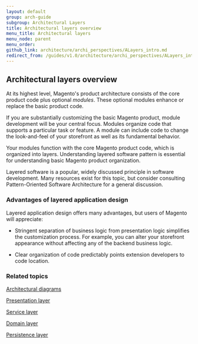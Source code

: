 ```yaml
---
layout: default
group: arch-guide
subgroup: Architectural Layers
title: Architectural layers overview
menu_title: Architectural layers
menu_node: parent
menu_order: 
github_link: architecture/archi_perspectives/ALayers_intro.md
redirect_from: /guides/v1.0/architecture/archi_perspectives/ALayers_intro.html
---
```



<h2>Architectural layers overview</h2>

At its highest level, Magento's product architecture consists of the core product code plus optional <i>modules</i>. These optional modules enhance or replace the basic product code. 

If you are substantially customizing the basic Magento product, module development will be your central focus. Modules organize code that supports a particular task or feature. A module can include code to change the look-and-feel of your storefront as well as its fundamental behavior. 

Your modules function with the core Magento product code, which is organized into layers. Understanding layered software pattern is essential for understanding basic Magento product organization. 

Layered software is a popular, widely discussed principle in software development. Many resources exist for this topic, but consider consulting Pattern-Oriented Software Architecture for a general discussion. 


<h3>Advantages of layered application design</h3>
Layered application design offers many advantages, but users of Magento will appreciate: 

* Stringent separation of business logic from presentation logic simplifies the customization process. For example, you can alter your storefront appearance without affecting any of the backend business logic. 

* Clear organization of code predictably points extension developers to code location. 



<h3>Related topics</h3>

<a href="{{ site.gdeurl }}architecture/archi_perspectives/arch_diagrams.html">Architectural diagrams</a>


<a href="{{ site.gdeurl }}architecture/archi_perspectives/present_layer.html">Presentation layer</a>

<a href="{{ site.gdeurl }}architecture/archi_perspectives/service_layer.html">Service layer</a>


<a href="{{ site.gdeurl }}architecture/archi_perspectives/domain_layer.html">Domain layer</a>

<a href="{{ site.gdeurl }}architecture/archi_perspectives/persist_layer.html">Persistence layer</a>


